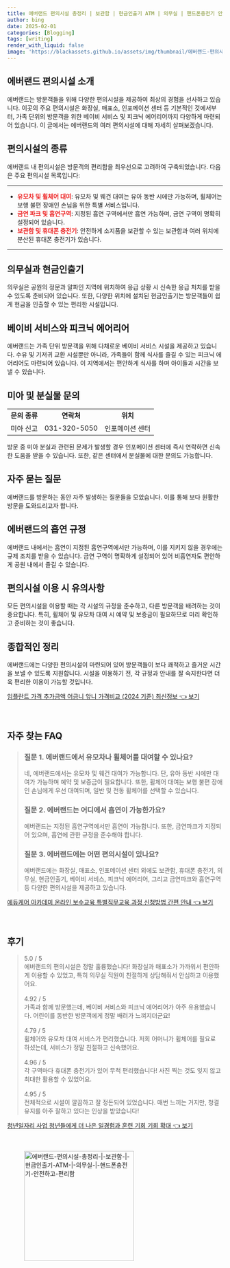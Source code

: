 ```yaml
---
title: 에버랜드 편의시설 총정리 | 보관함 | 현금인출기 ATM | 의무실 | 핸드폰충전기 안전하고 편리함
author: bing
date: 2025-02-01
categories: [Blogging]
tags: [writing]
render_with_liquid: false
image: 'https://blackassets.github.io/assets/img/thumbnail/에버랜드-편의시설-총정리-|-보관함-|-현금인출기-ATM-|-의무실-|-핸드폰충전기-안전하고-편리함.webp'
---
```



<h2 id='에버랜드_편의시설 소개'>에버랜드 편의시설 소개</h2>

<p>에버랜드는 방문객들을 위해 다양한 편의시설을 제공하여 최상의 경험을 선사하고 있습니다. 이곳의 주요 편의시설은 화장실, 매표소, 인포메이션 센터 등 기본적인 것에서부터, 가족 단위의 방문객을 위한 베이비 서비스 및 피크닉 에어리어까지 다양하게 마련되어 있습니다. 이 글에서는 에버랜드의 여러 편의시설에 대해 자세히 살펴보겠습니다.</p>

<h2 id='편의시설의 종류'>편의시설의 종류</h2>

<p>에버랜드 내 편의시설은 방문객의 편리함을 최우선으로 고려하여 구축되었습니다. 다음은 주요 편의시설 목록입니다:</p>

<hr />

<ul>
    <li><b><span style="color: #ee2323;">유모차 및 휠체어 대여</span></b>: 유모차 및 웨건 대여는 유아 동반 시에만 가능하며, 휠체어는 보행 불편 장애인 손님을 위한 특별 서비스입니다.</li>
    <li><b><span style="color: #ee2323;">금연 파크 및 흡연구역</span></b>: 지정된 흡연 구역에서만 흡연 가능하며, 금연 구역이 명확히 설정되어 있습니다.</li>
    <li><b><span style="color: #ee2323;">보관함 및 휴대폰 충전기</span></b>: 안전하게 소지품을 보관할 수 있는 보관함과 여러 위치에 분산된 휴대폰 충전기가 있습니다.</li>
</ul>

<hr />

<h2 id='의무실과 현금인출기'>의무실과 현금인출기</h2>

<p>의무실은 공원의 정문과 알파인 지역에 위치하여 응급 상황 시 신속한 응급 처치를 받을 수 있도록 준비되어 있습니다. 또한, 다양한 위치에 설치된 현금인출기는 방문객들이 쉽게 현금을 인출할 수 있는 편리한 시설입니다.</p>

<h2 id='베이비 서비스와 피크닉 에어리어'>베이비 서비스와 피크닉 에어리어</h2>

<p>에버랜드는 가족 단위 방문객을 위해 다채로운 베이비 서비스 시설을 제공하고 있습니다. 수유 및 기저귀 교환 시설뿐만 아니라, 가족들이 함께 식사를 즐길 수 있는 피크닉 에어리어도 마련되어 있습니다. 이 지역에서는 편안하게 식사를 하며 아이들과 시간을 보낼 수 있습니다.</p>

<h2 id='미아 및 분실물 문의'>미아 및 분실물 문의</h2>

<table>
    <tr>
        <td style="text-align: center; height: 17px;"><b>문의 종류</b></td>
        <td style="text-align: center; height: 17px;"><b>연락처</b></td>
        <td style="text-align: center; height: 17px;"><b>위치</b></td>
    </tr>
    <tr>
        <td style="text-align: center; height: 17px;">미아 신고</td>
        <td style="text-align: center; height: 17px;">031-320-5050</td>
        <td style="text-align: center; height: 17px;">인포메이션 센터</td>
    </tr>
</table>

<p>방문 중 미아 분실과 관련된 문제가 발생할 경우 인포메이션 센터에 즉시 연락하면 신속한 도움을 받을 수 있습니다. 또한, 같은 센터에서 분실물에 대한 문의도 가능합니다.</p>

<h2 id='자주 묻는 질문'>자주 묻는 질문</h2>

<p>에버랜드를 방문하는 동안 자주 발생하는 질문들을 모았습니다. 이를 통해 보다 원활한 방문을 도와드리고자 합니다.</p>

<h2 id='에버랜드의 흡연 규정'>에버랜드의 흡연 규정</h2>

<p>에버랜드 내에서는 흡연이 지정된 흡연구역에서만 가능하며, 이를 지키지 않을 경우에는 규제 조치를 받을 수 있습니다. 금연 구역이 명확하게 설정되어 있어 비흡연자도 편안하게 공원 내에서 즐길 수 있습니다.</p>

<h2 id='편의시설 이용 시 유의사항'>편의시설 이용 시 유의사항</h2>

<p>모든 편의시설을 이용할 때는 각 시설의 규정을 준수하고, 다른 방문객을 배려하는 것이 중요합니다. 특히, 휠체어 및 유모차 대여 시 예약 및 보증금이 필요하므로 미리 확인하고 준비하는 것이 좋습니다.</p>

<h2 id='종합적인 정리'>종합적인 정리</h2>

<p>에버랜드에는 다양한 편의시설이 마련되어 있어 방문객들이 보다 쾌적하고 즐거운 시간을 보낼 수 있도록 지원합니다. 시설을 이용하기 전, 각 규정과 안내를 잘 숙지한다면 더욱 편리한 이용이 가능할 것입니다.</p>


<p><a class="click-button" title="임플란트 가격 추가금액 어금니 앞니 가격비교 (2024 기준) 최신정보" href="https://blackassets.github.io/posts/%EC%9E%84%ED%94%8C%EB%9E%80%ED%8A%B8-%EA%B0%80%EA%B2%A9-%EC%B6%94%EA%B0%80%EA%B8%88%EC%95%A1-%EC%96%B4%EA%B8%88%EB%8B%88-%EC%95%9E%EB%8B%88-%EA%B0%80%EA%B2%A9%EB%B9%84%EA%B5%90-(2024-%EA%B8%B0%EC%A4%80)-%EC%B5%9C%EC%8B%A0%EC%A0%95%EB%B3%B4/" rel="dofollow">임플란트 가격 추가금액 어금니 앞니 가격비교 (2024 기준) 최신정보 👈 보기</a></p><br>
<h2 id='자주_찾는_FAQ'>자주 찾는 FAQ</h2>
<div itemscope="" itemtype="https://schema.org/FAQPage"> 
<blockquote> 
<div itemscope="" itemprop="mainEntity" itemtype="https://schema.org/Question"> 
<h3 itemprop="name">질문 1. 에버랜드에서 유모차나 휠체어를 대여할 수 있나요?</h3> 
<div itemscope="" itemprop="acceptedAnswer" itemtype="https://schema.org/Answer"> 
<span itemprop="text"> 
<p>네, 에버랜드에서는 유모차 및 웨건 대여가 가능합니다. 단, 유아 동반 시에만 대여가 가능하며 예약 및 보증금이 필요합니다. 또한, 휠체어 대여는 보행 불편 장애인 손님에게 우선 대여되며, 일반 및 전동 휠체어를 선택할 수 있습니다.</p> 
</span> 
</div> 
</div> 
<div itemscope="" itemprop="mainEntity" itemtype="https://schema.org/Question"> 
<h3 itemprop="name">질문 2. 에버랜드는 어디에서 흡연이 가능한가요?</h3> 
<div itemscope="" itemprop="acceptedAnswer" itemtype="https://schema.org/Answer"> 
<span itemprop="text"> 
<p>에버랜드는 지정된 흡연구역에서만 흡연이 가능합니다. 또한, 금연파크가 지정되어 있으며, 흡연에 관한 규정을 준수해야 합니다.</p> 
</span> 
</div> 
</div> 
<div itemscope="" itemprop="mainEntity" itemtype="https://schema.org/Question"> 
<h3 itemprop="name">질문 3. 에버랜드에는 어떤 편의시설이 있나요?</h3> 
<div itemscope="" itemprop="acceptedAnswer" itemtype="https://schema.org/Answer"> 
<span itemprop="text"> 
<p>에버랜드에는 화장실, 매표소, 인포메이션 센터 외에도 보관함, 휴대폰 충전기, 의무실, 현금인출기, 베이비 서비스, 피크닉 에어리어, 그리고 금연파크와 흡연구역 등 다양한 편의시설을 제공하고 있습니다.</p> 
</span> 
</div> 
</div> 
</blockquote> 
</div>
<p><a class="click-button" title="에듀케어 아카데미 온라인 보수교육 특별직무교육 과정 신청방법 간편 안내" href="https://blackassets.github.io/posts/%EC%97%90%EB%93%80%EC%BC%80%EC%96%B4-%EC%95%84%EC%B9%B4%EB%8D%B0%EB%AF%B8-%EC%98%A8%EB%9D%BC%EC%9D%B8-%EB%B3%B4%EC%88%98%EA%B5%90%EC%9C%A1-%ED%8A%B9%EB%B3%84%EC%A7%81%EB%AC%B4%EA%B5%90%EC%9C%A1-%EA%B3%BC%EC%A0%95-%EC%8B%A0%EC%B2%AD%EB%B0%A9%EB%B2%95-%EA%B0%84%ED%8E%B8-%EC%95%88%EB%82%B4/" rel="dofollow">에듀케어 아카데미 온라인 보수교육 특별직무교육 과정 신청방법 간편 안내 👈 보기</a></p><br>
<h2 id='후기'>후기</h2>
<div itemscope itemtype="https://schema.org/Product">
  <blockquote>
  <div itemprop="review" itemscope itemtype="https://schema.org/Review">
      <div itemprop="reviewRating" itemscope itemtype="https://schema.org/Rating"> <span itemprop="ratingValue">5.0</span> / <span itemprop="bestRating">5</span> </div>
      <span itemprop="reviewBody">에버랜드의 편의시설은 정말 훌륭했습니다! 화장실과 매표소가 가까워서 편안하게 이용할 수 있었고, 특히 의무실 직원이 친절하게 상담해줘서 안심하고 이용했어요.</span>
  </div>
  <br>
  <div itemprop="review" itemscope itemtype="https://schema.org/Review">
      <div itemprop="reviewRating" itemscope itemtype="https://schema.org/Rating"> <span itemprop="ratingValue">4.92</span> / <span itemprop="bestRating">5</span> </div>
      <span itemprop="reviewBody">가족과 함께 방문했는데, 베이비 서비스와 피크닉 에어리어가 아주 유용했습니다. 어린이를 동반한 방문객에게 정말 배려가 느껴지더군요!</span>
  </div>
  <br>
  <div itemprop="review" itemscope itemtype="https://schema.org/Review">
      <div itemprop="reviewRating" itemscope itemtype="https://schema.org/Rating"> <span itemprop="ratingValue">4.79</span> / <span itemprop="bestRating">5</span> </div>
      <span itemprop="reviewBody">휠체어와 유모차 대여 서비스가 편리했습니다. 저희 어머니가 휠체어를 필요로 하셨는데, 서비스가 정말 친절하고 신속했어요.</span>
  </div>
  <br>
  <div itemprop="review" itemscope itemtype="https://schema.org/Review">
      <div itemprop="reviewRating" itemscope itemtype="https://schema.org/Rating"> <span itemprop="ratingValue">4.96</span> / <span itemprop="bestRating">5</span> </div>
      <span itemprop="reviewBody">각 구역마다 휴대폰 충전기가 있어 무척 편리했습니다! 사진 찍는 것도 잊지 않고 최대한 활용할 수 있었어요.</span>
  </div>
  <br>
  <div itemprop="review" itemscope itemtype="https://schema.org/Review">
      <div itemprop="reviewRating" itemscope itemtype="https://schema.org/Rating"> <span itemprop="ratingValue">4.95</span> / <span itemprop="bestRating">5</span> </div>
      <span itemprop="reviewBody">전체적으로 시설이 깔끔하고 잘 정돈되어 있었습니다. 매번 느끼는 거지만, 청결 유지를 아주 잘하고 있다는 인상을 받았습니다!</span>
  </div>
  </blockquote>
</div>
<p><a class="click-button" title="청년일자리 사업 청년들에게 더 나은 일경험과 훈련 기회 기회 확대" href="https://blackassets.github.io/posts/%EC%B2%AD%EB%85%84%EC%9D%BC%EC%9E%90%EB%A6%AC-%EC%82%AC%EC%97%85-%EC%B2%AD%EB%85%84%EB%93%A4%EC%97%90%EA%B2%8C-%EB%8D%94-%EB%82%98%EC%9D%80-%EC%9D%BC%EA%B2%BD%ED%97%98%EA%B3%BC-%ED%9B%88%EB%A0%A8-%EA%B8%B0%ED%9A%8C-%EA%B8%B0%ED%9A%8C-%ED%99%95%EB%8C%80/" rel="dofollow">청년일자리 사업 청년들에게 더 나은 일경험과 훈련 기회 기회 확대 👈 보기</a></p><br>
<figure class="image"><img src="https://blackassets.github.io/assets/img/thumbnail/에버랜드-편의시설-총정리-|-보관함-|-현금인출기-ATM-|-의무실-|-핸드폰충전기-안전하고-편리함.webp" alt="에버랜드-편의시설-총정리-|-보관함-|-현금인출기-ATM-|-의무실-|-핸드폰충전기-안전하고-편리함" width="256" height="256"></figure>